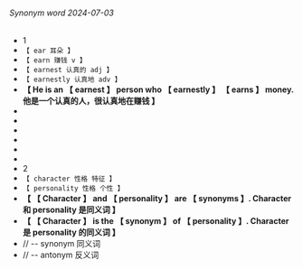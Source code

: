 ###### Synonym word 2024-07-03

- 1
- `【 ear 耳朵 】`
- `【 earn 赚钱 v 】`
- `【 earnest 认真的 adj 】`
- `【 earnestly 认真地 adv 】`
- **【 He is an 【 earnest 】 person who 【 earnestly 】 【 earns 】 money. 他是一个认真的人，很认真地在赚钱 】**
-
-
-
-
-
-
- 2
- `【 character 性格 特征 】`
- `【 personality 性格 个性 】`
- **【 【 Character 】 and 【 personality 】 are 【 synonyms 】. Character 和 personality 是同义词 】**
- **【 【 Character 】 is the 【 synonym 】 of 【 personality 】. Character 是 personality 的同义词 】**
- // -- synonym 同义词
- // -- antonym 反义词

